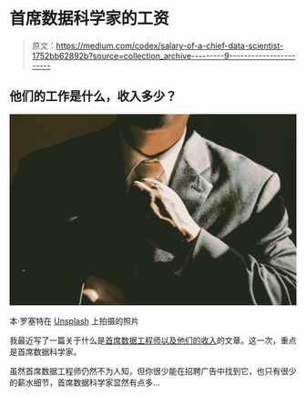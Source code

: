 # 首席数据科学家的工资

> 原文：<https://medium.com/codex/salary-of-a-chief-data-scientist-1752bb62892b?source=collection_archive---------9----------------------->

## 他们的工作是什么，收入多少？

![](img/532a4f39cb832ea53637e476e6f1dec5.png)

本·罗塞特在 [Unsplash](https://unsplash.com/s/photos/chief?utm_source=unsplash&utm_medium=referral&utm_content=creditCopyText) 上拍摄的照片

我最近写了一篇关于什么是[首席数据工程师以及他们的收入](/codex/salary-of-a-chief-data-engineer-fd3c2095c019)的文章。这一次，重点是首席数据科学家。

虽然首席数据工程师仍然不为人知，但你很少能在招聘广告中找到它，也只有很少的薪水细节，首席数据科学家显然有点多…